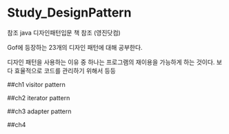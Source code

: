 # Study_DesignPattern
참조
java 디자인패턴입문 책 참조 (영진닷컴)

Gof에 등장하는 23개의 디자인 패턴에 대해 공부한다.

디자인 패턴을 사용하는 이유 중 하나는 프로그램의 재이용을 가능하게 하는 것이다.
보다 효율적으로 코드를 관리하기 위해서 등등

##ch1
visitor pattern

##ch2
iterator pattern

##ch3
adapter pattern

##ch4


